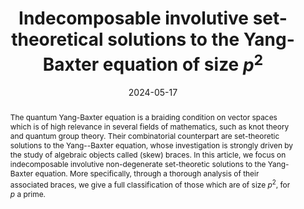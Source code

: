 ---
title: "Indecomposable involutive set-theoretical solutions to the Yang-Baxter equation of size $p^2$"
authors:
- Carsten Dietzel
- admin
- Senne Trappeniers
date: "2024-05-17"
doi: "https://doi.org/10.48550/arXiv.2403.18653"

# Schedule page publish date (NOT publication's date).
#publishDate: "2017-01-01T00:00:00Z"

# Publication type.
# Accepts a single type but formatted as a YAML list (for Hugo requirements).
# Enter a publication type from the CSL standard.
publication_types: ["article"]

# Publication name and optional abbreviated publication name.
publication: ""
publication_short: ""

abstract: The quantum Yang-Baxter equation is a braiding condition on vector spaces which is of high relevance in several fields of mathematics, such as knot theory and quantum group theory. Their combinatorial counterpart are set-theoretic solutions to the Yang--Baxter equation, whose investigation is strongly driven by the study of algebraic objects called (skew) braces. In this article, we focus on indecomposable involutive non-degenerate set-theoretic solutions to the Yang-Baxter equation. More specifically, through a thorough analysis of their associated braces, we give a full classification of those which are of size $p^2$, for $p$ a prime.

# Summary. An optional shortened abstract.
summary: A full classification of the indecomposable set-theoretical solutions to the Yang-Baxter equation of size $p^2$.

#tags:
#- Large Language Models

featured: false

links:
- name: arXiv
  url: https://arxiv.org/abs/2403.18653
url_pdf: https://arxiv.org/pdf/2403.18653
#url_code: 'https://github.com/HugoBlox/hugo-blox-builder'
#url_dataset: '#'
#url_poster: '#'
#url_project: ''
#url_slides: ''
#url_source: '#'
#url_video: '#'

# Featured image
# To use, add an image named `featured.jpg/png` to your page's folder. 
image:
  caption: 'Image credit: [**Unsplash**](https://unsplash.com/photos/s9CC2SKySJM)'
  focal_point: ""
  preview_only: false

# Associated Projects (optional).
#   Associate this publication with one or more of your projects.
#   Simply enter your project's folder or file name without extension.
#   E.g. `internal-project` references `content/project/internal-project/index.md`.
#   Otherwise, set `projects: []`.
projects: []
#- internal-project

# Slides (optional).
#   Associate this publication with Markdown slides.
#   Simply enter your slide deck's filename without extension.
#   E.g. `slides: "example"` references `content/slides/example/index.md`.
#   Otherwise, set `slides: ""`.
slides: ""

#This work is driven by the results in my [previous paper](/publication/conference-paper/) on LLMs.

#{{% callout note %}}
#Create your slides in Markdown - click the *Slides* button to check out the example.
#{{% /callout %}}

#Add the publication's **full text** or **supplementary notes** here. You can use rich formatting such as including [code, math, and images](https://docs.hugoblox.com/content/writing-markdown-latex/).
---